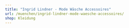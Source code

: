 ```yaml
---
title: "Ingrid Lindner - Mode Wäsche Accessoires"
url: /muenchen/ingrid-lindner-mode-waesche-accessoires/
shop: Kleidung
---
```

